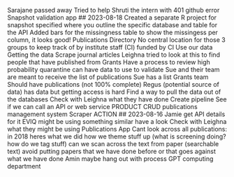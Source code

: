 Sarajane passed away
Tried to help Shruti the intern with 401 github error
Snapshot validation app ## 2023-08-18
Created a separate R project for snapshot specified where you outline the specific database and table for the API
Added bars for the missingness table to show the missingess per column, it looks good!
Publications Directory
No central location for those
3 groups to keep track of
by institute staff (CI)
funded by CI
Use our data
Getting the data
Scrape journal articles
Leighna tried to look at this to find people that have published from Grants
Have a process to review
high probability
quarantine
can have data to use to validate
Sue and their team are meant to receive the list of publications
Sue has a list
Grants team
Should have publications (not 100% complete)
Regus (potential source of data)
has data but getting access is hard
Find a way to pull the data out of the databases
Check with Leighna what they have done
Create pipeline
See if we can call an API or web service
PRODUCT
CRUD publications management system
Scraper
ACTION ## 2023-08-16
Jamie get API details for it
EVIQ might be using something similar have a look
Check with Leighna what they might be using
Publications App
Cant look across all publications:
in 2018 heres what we did
how we theme stuff up (what is screening doing? how do we tag stuff)
can we scan across the text from paper (searchable text)
avoid putting papers that we have done before or that goes against what we have done
Amin
maybe hang out with
process GPT
computing department
